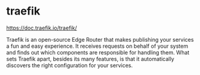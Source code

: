 # traefik

https://doc.traefik.io/traefik/

Traefik is an open-source Edge Router that makes publishing your services a fun
and easy experience. It receives requests on behalf of your system and finds
out which components are responsible for handling them. What sets Traefik
apart, besides its many features, is that it automatically discovers the right
configuration for your services.
